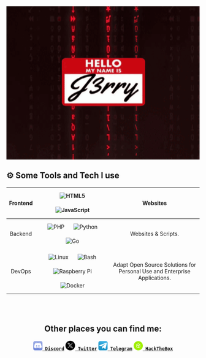 <a href="#">
  <img align="center" src="media/dr.gif" title="Got dark mode?" style="width: 920px; height: 400px;">
</a>


<!--<h3 align="center">Motto: Team Work Makes The Dream Work</h3>
 -->


## ⚙️ Some Tools and Tech I use


| Frontend | <img style="margin: 10px" src="https://profilinator.rishav.dev/skills-assets/html5-original-wordmark.svg" alt="HTML5" height="50" />  <img style="margin: 10px" src="https://profilinator.rishav.dev/skills-assets/javascript-original.svg" alt="JavaScript" height="50" /> |  Websites | 
| :---: | :---: | :---: |
| Backend | <img style="margin: 10px" src="https://profilinator.rishav.dev/skills-assets/php-original.svg" alt="PHP" height="50" /> <img style="margin: 10px" src="https://profilinator.rishav.dev/skills-assets/python-original.svg" alt="Python" height="50" /> <img style="margin: 10px" src="https://go.dev/blog/go-brand/Go-Logo/PNG/Go-Logo_Aqua.png" alt="Go" height="50" />  | Websites & Scripts.
| DevOps | <img style="margin: 10px" src="https://profilinator.rishav.dev/skills-assets/linux-original.svg" alt="Linux" height="50" /> <img style="margin: 10px" src="https://profilinator.rishav.dev/skills-assets/gnu_bash-icon.svg" alt="Bash" height="50" /> <img style="margin: 10px" src="https://upload.wikimedia.org/wikipedia/de/thumb/c/cb/Raspberry_Pi_Logo.svg/570px-Raspberry_Pi_Logo.svg.png" alt="Raspberry Pi" height="50" /> <img style="margin: 10px" src="https://profilinator.rishav.dev/skills-assets/docker-original-wordmark.svg" alt="Docker" height="50" />| Adapt Open Source Solutions for Personal Use and Enterprise Applications. |

<br><br>
<h2 align="center">Other places you can find me:</h2>
<h4 align="center">
  <code><a href="https://discord.gg/qMkXrBqzsg"><img width="24" src="media/Discord.png"> Discord</a></code>
  <code><a href="https://x.com/J3rryR195"><img width="25" src="media/twitter.png"> Twitter</a></code>
  <code><a href="https://t.me/J3rryR195"><img width="24" src="media/Telegram.png"> Telegram</a></code>
  <code><a href="https://app.hackthebox.com/profile/1265099"><img width="24" src="media/htbreal.png"> HackTheBox</a></code>

</h4>

